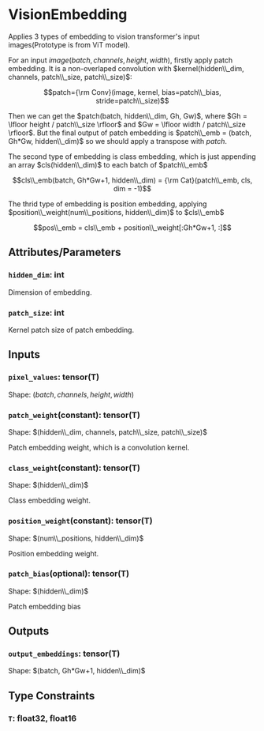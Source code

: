 # VisionEmbedding

Applies 3 types of embedding to vision transformer's input images(Prototype is from ViT model).

For an input $image(batch, channels, height, width)$, firstly apply patch embedding. It is a non-overlaped convolution with $kernel(hidden\\_dim, channels, patch\\_size, patch\\_size)$:

$$patch={\rm Conv}(image, kernel, bias=patch\\_bias, stride=patch\\_size)$$

Then we can get the $patch(batch, hidden\\_dim, Gh, Gw)$, where $Gh = \lfloor height / patch\\_size \rfloor$ and $Gw = \lfloor width / patch\\_size \rfloor$. But the final output of patch embedding is $patch\\_emb = (batch, Gh*Gw, hidden\\_dim)$ so we should apply a transpose with $patch$.

The second type of embedding is class embedding, which is just appending an array $cls(hidden\\_dim)$ to each batch of $patch\\_emb$

$$cls\\_emb(batch, Gh*Gw+1, hidden\\_dim) = {\rm Cat}(patch\\_emb, cls, dim = -1)$$

The thrid type of embedding is position embedding, applying $position\\_weight(num\\_positions, hidden\\_dim)$ to $cls\\_emb$

$$pos\\_emb = cls\\_emb + position\\_weight[:Gh*Gw+1, :]$$

## Attributes/Parameters

### `hidden_dim`: int

Dimension of embedding.

### `patch_size`: int

Kernel patch size of patch embedding.

## Inputs

### `pixel_values`: tensor(T)

Shape: $(batch, channels, height, width)$

### `patch_weight`(constant): tensor(T)

Shape: $(hidden\\_dim, channels, patch\\_size, patch\\_size)$

Patch embedding weight, which is a convolution kernel.

### `class_weight`(constant): tensor(T)

Shape: $(hidden\\_dim)$

Class embedding weight.

### `position_weight`(constant): tensor(T)

Shape: $(num\\_positions, hidden\\_dim)$

Position embedding weight.

### `patch_bias`(optional): tensor(T)

Shape: $(hidden\\_dim)$

Patch embedding bias

## Outputs

### `output_embeddings`: tensor(T)

Shape: $(batch, Gh*Gw+1, hidden\\_dim)$

## Type Constraints

### `T`: float32, float16
